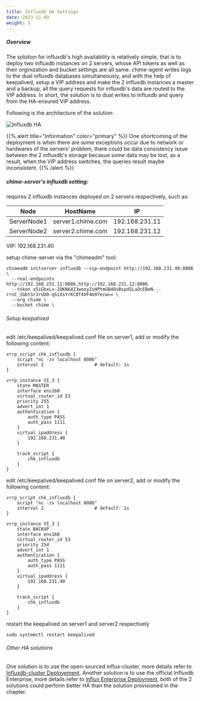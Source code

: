 ```yaml
---
title: Influxdb HA Settings
date: 2023-11-09
weight: 5
---
```


##### Overview

The solution for influxdb's high availability is relatively simple, that is to deploy two influxdb instances on 2 servers, whose API tokens as well as their orginization and bucket settings are all same. chime-agent writes logs to the dual influxdb databases simultaneously, and with the help of keepalived, setup a VIP address and make the 2 influxdb instances a master and a backup, all the query requests for influxdb's data are routed to the VIP address. In short, the solution is to dual writes to influxdb and query from the HA-ensured VIP address. 

Following is the architecture of the solution: 

![Influxdb HA](/images/influxdb_ha.png)


{{% alert title="Information" color="primary" %}}
One shortcoming of the deployment is when there are some exceptions occur due to network or hardwares of the servers' problem, there could be data consistency issue between the 2 influxdb's storage becasue some data may be lost, as a result, when the VIP address switches, the queries result maybe inconsistent.
{{% /alert %}}

##### chime-server's influxdb setting: 

requires 2 influxdb instances deployed on 2 servers respectively, such as:

|  Node  |     HostName      |        IP       |
|--------|---------------|-----------------|
| ServerNode1  | server1.chime.com  | 192.168.231.11 |
| ServerNode2  | server2.chime.com  | 192.168.231.12 |

VIP: 192.168.231.40

setup chime-server via the "chimeadm" tool: 

```
chimeadm initserver influxdb --vip-endpoint http://192.168.231.40:8086 \
  --real-endpoints http://192.168.231.11:8086,http://192.168.231.12:8086
  --token x5iGbxLx-2QKN64I3wooyZsHPtmGB4OvBspdSLuOcEBeN-_-rrnC_1GbtSrJrUD0-qSiXsYrKC0T4VF4m97ecw== \
  --org chime \
  --bucket chime \
```

###### Setup keepalived

edit /etc/keepalived/keepalived.conf file on server1, add or modify the following content:

```
vrrp_script chk_influxdb {
    script "nc -zv localhost 8086"
    interval 2                   # default: 1s
}

vrrp_instance VI_3 {
    state MASTER
    interface ens160
    virtual_router_id 53
    priority 255
    advert_int 1
    authentication {
        auth_type PASS
        auth_pass 1111
    }
    virtual_ipaddress {
        192.168.231.40
    }

    track_script {
        chk_influxdb
    }
}
```


edit /etc/keepalived/keepalived.conf file on server2, add or modify the following content:

```
vrrp_script chk_influxdb {
    script "nc -zv localhost 8086"
    interval 2                   # default: 1s
}

vrrp_instance VI_3 {
    state BACKUP
    interface ens160
    virtual_router_id 53
    priority 254
    advert_int 1
    authentication {
        auth_type PASS
        auth_pass 1111
    }
    virtual_ipaddress {
        192.168.231.40
    }

    track_script {
        chk_influxdb
    }
}
```

restart the keepalived on server1 and server2 respectively

```
sudo systemctl restart keepalived
```

###### Other HA solutions

One solution is to use the open-sourced influx-cluster, more details refer to [Influxdb-cluster Deployement](https://github.com/chengshiwen/influxdb-cluster). Another solution is to use the official Influxdb Enterprise, more details refer to [Influx Enterprise Deployment](https://docs.influxdata.com/enterprise_influxdb/v1/), both of the 2 solutions could perform better HA than the solution provisioned in the chapter. 
